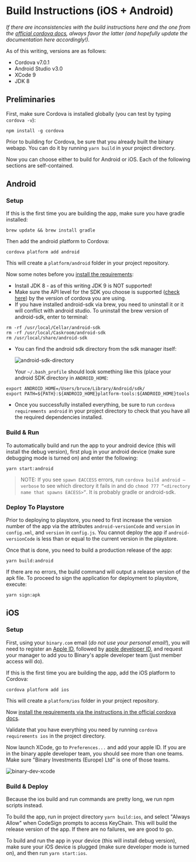 # Build Instructions (iOS + Android)

*If there are inconsistencies with the build instructions here and the one from the [official cordova docs](https://cordova.apache.org/docs/en/latest/), always favor the latter (and hopefully update the documentation here accordingly!).*

As of this writing, versions are as follows:
 - Cordova v7.0.1
 - Android Studio v3.0
 - XCode 9
 - JDK 8

## Preliminaries
First, make sure Cordova is installed globally (you can test by typing `cordova -v`):
```
npm install -g cordova
```
Prior to building for Cordova, be sure that you already built the binary webapp. You can do it by running `yarn build` in your project directory.

Now you can choose either to build for Android or iOS. Each of the following sections are self-contained. 

## Android
### Setup
If this is the first time you are building the app, make sure you have gradle installed:

```
brew update && brew install gradle
```
 
Then add the android platform to Cordova:
```
cordova platform add android
```
This will create a `platform/android` folder in your project repository. 

Now some notes before you [install the requirements](https://cordova.apache.org/docs/en/latest/guide/platforms/android/index.html#installing-the-requirements):
 + Install JDK 8 - as of this writing JDK 9 is NOT supported!
 + Make sure the API level for the SDK you choose is supported ([check here](https://cordova.apache.org/docs/en/latest/guide/platforms/android/index.html#requirements-and-support)) by the version of cordova you are using.
 + If you have installed android-sdk via brew, you need to uninstall it or it will conflict with android studio. To uninstall the brew version of android-sdk, enter to terminal:
```
rm -rf /usr/local/Cellar/android-sdk
rm -rf /usr/local/Caskroom/android-sdk
rm /usr/local/share/android-sdk
```
 + You can find the android sdk directory from the sdk manager itself:

   ![android-sdk-directory](https://bruceoutdoors.files.wordpress.com/2017/10/sdk-link-e1509091030583.png)
   
   Your `~/.bash_profile` should look something like this (place your android SDK directory in `ANDROID_HOME`:
```
export ANDROID_HOME=/Users/bruce/Library/Android/sdk/
export PATH=${PATH}:${ANDROID_HOME}platform-tools:${ANDROID_HOME}tools
```
 + Once you successfully installed everything, be sure to run `cordova requirements android` in your project directory to check that you have all the required dependencies installed.

### Build & Run

To automatically build and run the app to your android device (this will install the debug version), first plug in your android device (make sure debugging mode is turned on) and enter the following:
```
yarn start:android
```
> NOTE: If you see `spawn EACCESS` errors, run `cordova build android —verbose` to see which directory it fails in and do `chmod 777 “<directory name that spawns EACESS>”`. It is probably gradle or android-sdk.

### Deploy To Playstore

Prior to deploying to playstore, you need to first increase the version number of the app via the attributes `android-versionCode` and `version` in `config.xml`, and `version` in `config.js`. You cannot deploy the app if `android-versionCode` is less than or equal to the current version in the playstore.

Once that is done, you need to build a production release of the app:
```
yarn build:android
```

If there are no errors, the build command will output a release version of the apk file. To proceed to sign the application for deployment to playstore, execute:

```
yarn sign:apk
```

## iOS
### Setup
First, using your `binary.com` email (*do not use your personal email!*), you will need to register an [Apple ID](https://appleid.apple.com), followed by [apple developer ID](https://developer.apple.com/account/), and request your manager to add you to Binary's apple developer team (just member access will do).
  
If this is the first time you are building the app, add the iOS platform to Cordova:
```
cordova platform add ios
```
This will create a `platform/ios` folder in your project repository.

Now [install the requirements via the instructions in the official cordova docs](https://cordova.apache.org/docs/en/latest/guide/platforms/ios/index.html#installing-the-requirements).

Validate that you have everything you need by running `cordova requirements ios` in the project directory.

Now launch XCode, go to `Preferences...` and add your apple ID. If you are in the binary apple developer team, you should see more than one teams. Make sure "Binary Investments (Europe) Ltd" is one of those teams.

![binary-dev-xcode](https://bruceoutdoors.files.wordpress.com/2017/10/screen-shot-2017-10-27-at-3-07-50-pm-e1509090785600.png)

### Build & Deploy

Because the ios build and run commands are pretty long, we run npm scripts instead.

To build the app, run in project directory `yarn build:ios`, and select "Always Allow" when CodeSign prompts to access KeyChain. This will build the release version of the app. If there are no failures, we are good to go.

To build and run the app in your device (this will install debug version), make sure your iOS device is plugged (make sure developer mode is turned on), and then run `yarn start:ios`.

